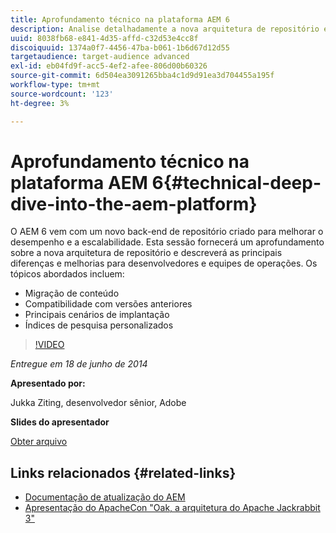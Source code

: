 ```yaml
---
title: Aprofundamento técnico na plataforma AEM 6
description: Analise detalhadamente a nova arquitetura de repositório e conheça as principais diferenças e melhorias para desenvolvedores e equipes de operações.
uuid: 8038fb68-e841-4d35-affd-c32d53e4cc8f
discoiquuid: 1374a0f7-4456-47ba-b061-1b6d67d12d55
targetaudience: target-audience advanced
exl-id: eb04fd9f-acc5-4ef2-afee-806d00b60326
source-git-commit: 6d504ea3091265bba4c1d9d91ea3d704455a195f
workflow-type: tm+mt
source-wordcount: '123'
ht-degree: 3%

---
```


# Aprofundamento técnico na plataforma AEM 6{#technical-deep-dive-into-the-aem-platform}

O AEM 6 vem com um novo back-end de repositório criado para melhorar o desempenho e a escalabilidade. Esta sessão fornecerá um aprofundamento sobre a nova arquitetura de repositório e descreverá as principais diferenças e melhorias para desenvolvedores e equipes de operações. Os tópicos abordados incluem:

* Migração de conteúdo
* Compatibilidade com versões anteriores
* Principais cenários de implantação
* Índices de pesquisa personalizados

>[!VIDEO](https://video.tv.adobe.com/v/19518/?quality=9)

*Entregue em 18 de junho de 2014*

**Apresentado por:**

Jukka Ziting, desenvolvedor sênior, Adobe

**Slides do apresentador**

[Obter arquivo](assets/technical-deep-dive-of-the-aem-6-platform.pdf)

## Links relacionados {#related-links}

* [Documentação de atualização do AEM](http://docs.adobe.com/content/docs/en/aem/6-0/deploy/upgrade.html)
* [Apresentação do ApacheCon &quot;Oak, a arquitetura do Apache Jackrabbit 3&quot;](http://www.slideshare.net/jukka/oak-the-architecture-of-apache-jackrabbit-3)
